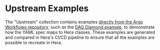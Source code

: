 # Upstream Examples

The "Upstream" collection contains examples
[directly from the Argo Workflows repository](https://github.com/argoproj/argo-workflows/tree/6e97c7d/examples), such as
the [DAG Diamond example](workflows/upstream/dag_diamond.md), to demonstrate how the YAML spec maps to Hera classes. These examples are
generated and compared in Hera's CI/CD pipeline to ensure that all the examples are possible to recreate in Hera.
